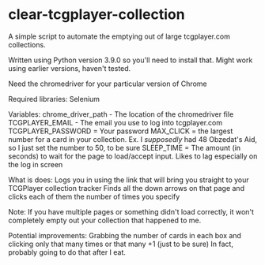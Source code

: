 # clear-tcgplayer-collection
A simple script to automate the emptying out of large tcgplayer.com collections.

Written using Python version 3.9.0 so you'll need to install that.
Might work using earlier versions, haven't tested.

Need the chromedriver for your particular version of Chrome

Required libraries:
Selenium

Variables:
chrome_driver_path - The location of the chromedriver file
TCGPLAYER_EMAIL - The email you use to log into tcgplayer.com
TCGPLAYER_PASSWORD = Your password
MAX_CLICK = the largest number for a card in your collection. Ex. I *supposedly* had 48 Obzedat's Aid, so I just set the number to 50, to be sure
SLEEP_TIME = The amount (in seconds) to wait for the page to load/accept input. Likes to lag especially on the log in screen

What is does:
Logs you in using the link that will bring you straight to your TCGPlayer collection tracker
Finds all the down arrows on that page and clicks each of them the number of times you specify

Note:
If you have multiple pages or something didn't load correctly, it won't completely empty out your collection that happened to me.

Potential improvements:
Grabbing the number of cards in each box and clicking only that many times or that many +1 (just to be sure)
In fact, probably going to do that after I eat.
